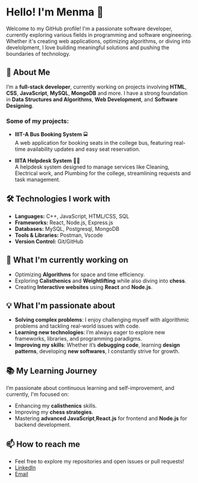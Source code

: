 # Hello! I'm Menma 👋

Welcome to my GitHub profile! I'm a passionate software developer, currently exploring various fields in programming and software engineering. Whether it's creating web applications, optimizing algorithms, or diving into develolpment, I love building meaningful solutions and pushing the boundaries of technology.

## 🚀 **About Me**

I’m a **full-stack developer**, currently working on projects involving **HTML**, **CSS**, **JavaScript**, **MySQL**, **MongoDB** and more. I have a strong foundation in **Data Structures and Algorithms**, **Web Development**, and **Software Designing**.

### Some of my projects:
- **IIIT-A Bus Booking System** 🚍  
  A web application for booking seats in the college bus, featuring real-time availability updates and easy seat reservation.

- **IIITA Helpdesk System** 🧑‍💻  
  A helpdesk system designed to manage services like Cleaning, Electrical work, and Plumbing for the college, streamlining requests and task management.

## 🛠️ **Technologies I work with**
- **Languages:** C++, JavaScript, HTML/CSS, SQL
- **Frameworks:** React, Node.js, Express.js
- **Databases:** MySQL, Postgresql, MongoDB
- **Tools & Libraries:** Postman, Vscode
- **Version Control:** Git/GitHub

## 🌱 **What I'm currently working on**
- Optimizing **Algorithms** for space and time efficiency.
- Exploring **Calisthenics** and **Weightlifting** while also diving into **chess**.
- Creating **Interactive websites** using **React** and **Node.js**.

## 💡 **What I'm passionate about**
- **Solving complex problems**: I enjoy challenging myself with algorithmic problems and tackling real-world issues with code.
- **Learning new technologies**: I’m always eager to explore new frameworks, libraries, and programming paradigms.
- **Improving my skills**: Whether it’s **debugging code**, learning **design patterns**, developing **new softwares**, I constantly strive for growth.

## 📚 **My Learning Journey**
I’m passionate about continuous learning and self-improvement, and currently, I'm focused on:
- Enhancing my **calisthenics** skills.
- Improving my **chess strategies**.
- Mastering **advanced JavaScript**,**React.js** for frontend and **Node.js** for backend development.

## 📫 **How to reach me**
- Feel free to explore my repositories and open issues or pull requests!  
- [LinkedIn](#)  
- [Email](mailto:uttkarshmalviya90@gmail.com)
